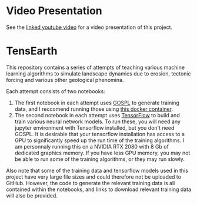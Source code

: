 # Video Presentation
See the [linked youtube video](https://youtu.be/Qy5L-jMPZ2k) for a video presentation of this project.

# TensEarth
This repository contains a series of attempts of teaching various machine learning algorithms to simulate landscape dynamics due to erosion, tectonic forcing and various other geological phenomina. 

Each attempt consists of two notebooks: 

1. The first notebook in each attempt uses [GOSPL](https://gospl.readthedocs.io/en/latest/) to generate training data, and I reccomend running those using [this docker container](https://hub.docker.com/r/geodels/gospl).
2. The second notebook in each attempt uses [TensorFlow](https://www.tensorflow.org/) to build and train various neural network models. To run these, you will need any jupyter environment with Tensorflow installed, but you don't need GOSPL. It is desirable that your tensorflow installation has access to a GPU to significantly speed up the run time of the training algorithms. I am personnaly running this on a NVIDIA RTX 2080 with 8 Gb of dedicated graphics memory. If you have less GPU memory, you may not be able to run some of the training algorithms, or they may run slowly.

Also note that some of the training data and tensorflow models used in this project have very large file sizes and could therefore not be uploaded to GitHub. However, the code to generate the relevant training data is all contained within the notebooks, and links to download relevant training data will also be provided.

